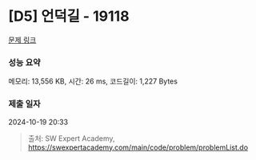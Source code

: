 # [D5] 언덕길 - 19118 

[문제 링크](https://swexpertacademy.com/main/code/problem/problemDetail.do?contestProbId=AYxCewMqiqwDFASu) 

### 성능 요약

메모리: 13,556 KB, 시간: 26 ms, 코드길이: 1,227 Bytes

### 제출 일자

2024-10-19 20:33



> 출처: SW Expert Academy, https://swexpertacademy.com/main/code/problem/problemList.do